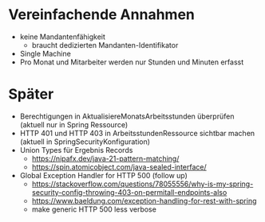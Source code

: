 # Vereinfachende Annahmen

- keine Mandantenfähigkeit
    - braucht dedizierten Mandanten-Identifikator
- Single Machine
- Pro Monat und Mitarbeiter werden nur Stunden und Minuten erfasst

# Später
- Berechtigungen in AktualisiereMonatsArbeitsstunden überprüfen (aktuell nur in Spring Ressource)
- HTTP 401 und HTTP 403 in ArbeitsstundenRessource sichtbar machen (aktuell in SpringSecurityKonfiguration) 
- Union Types für Ergebnis Records
  - https://nipafx.dev/java-21-pattern-matching/
  - https://spin.atomicobject.com/java-sealed-interface/
- Global Exception Handler for HTTP 500 (follow up)
  - https://stackoverflow.com/questions/78055556/why-is-my-spring-security-config-throwing-403-on-permitall-endpoints-also
  - https://www.baeldung.com/exception-handling-for-rest-with-spring
  - make generic HTTP 500 less verbose

